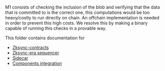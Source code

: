 M1 consists of checking the inclusion of the blob and verifying that the data that is committed to is the correct one, this computations would be too heavy/costly to run directly on chain. An offchain implementation is needed in order to prevent this high costs. We resolve this by making a binary capable of running this checks in a provable way.

This folder contains documentation for

- [Zksync-contracts](./zksync-contracts/contracts.md)
- [Zksync-era sequencer](./zksync-era/sequencer.md)
- [Sidecar](./sidecar/sidecar.md)
- [Components integration](./components-integration/components-integration.md)
